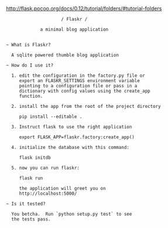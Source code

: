 http://flask.pocoo.org/docs/0.12/tutorial/folders/#tutorial-folders

                         / Flaskr /

                 a minimal blog application


    ~ What is Flaskr?

      A sqlite powered thumble blog application

    ~ How do I use it?

      1. edit the configuration in the factory.py file or
         export an FLASKR_SETTINGS environment variable
         pointing to a configuration file or pass in a
         dictionary with config values using the create_app
         function.

      2. install the app from the root of the project directory

         pip install --editable .

      3. Instruct flask to use the right application

         export FLASK_APP=flaskr.factory:create_app()

      4. initialize the database with this command:

         flask initdb

      5. now you can run flaskr:

         flask run

         the application will greet you on
         http://localhost:5000/

    ~ Is it tested?

      You betcha.  Run `python setup.py test` to see
      the tests pass.
